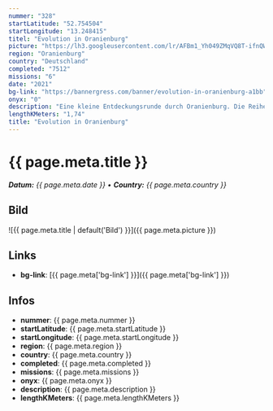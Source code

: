 ```yaml
---
nummer: "328"
startLatitude: "52.754504"
startLongitude: "13.248415"
titel: "Evolution in Oranienburg"
picture: "https://lh3.googleusercontent.com/lr/AFBm1_Yh049ZMqVQ8T-ifnQW2Ql_Mf00lczm5USy4ifEUsKR2UvhvCus_lCgJawQVkiv4KN0fBKJSZAs5XdKpBThBexxknjSbLwOjAyUJWZuRmN0Jq6X5n8ojxuqSr8MURhIqUMXD12O09VSm0WBu6TQPb_PDiYZ2zpQPmhHn5EinYg5nAxE8gOdAJlitSnRC6Eqf9EBKE6b19xq8gb_QfR8No8CWKkgTnkPHfN9_aRF5GzWjlTSYSX2zIHbGFHSOOgGLDkGeQW4UYbX6LDblyoX5AeoTUWoeXJQfZdkij0aEQ0evIv-Gq9LKmHFrVEojZINCZ5HqAmeUZjHH1zcGfigHYyGVewgCx0I-IjAPhoTBCl_7yAnZQSdPcrMGlQtimujrl8x20OpNirqwYFQthvyMIR8VGNSi4YZBpE8pGGE3Sv-L3MKfMgyepH5M3QwG02RMSsBJdMMwVIwW8_RfOzeENWOf-iuuoYrbzHpizs36ykiv7QgY8EXzJ8DFrpCSunI05_tKuYPxWyjc8QUIlZZhUX-oq3LUKsVB9Qu9nMyNaUSdD7ea8TOb2HZbNf5I2QB6VAdFr0xQbb1C330Yg965tDc4FSdYgAAK_UA15gwrg22ASAGC2yDcj51hZ6EDq5uo8lTJmybL3bCTa12b8QrI4MDBKbIQpDfpe8ENHfEWm_d44sFfPpfxLgmVXxz1sTyBFuVSLT_7a50vlo6JQgqbkmjy-prr8dOIt1TevPQWnVLUreoVumdpZwHBPdAiKJgMkHGa0T1VQZPwJN6bTikFfk4re__vdcDp87hVsH32lvmyyVooGzx9bnYzsvJvyfPkTP2oOUkEFAZP_q1UeVHiYd1-ZToOoVr7ovK"
region: "Oranienburg"
country: "Deutschland"
completed: "7512"
missions: "6"
date: "2021"
bg-link: "https://bannergress.com/banner/evolution-in-oranienburg-a1bb"
onyx: "0"
description: "Eine kleine Entdeckungsrunde durch Oranienburg. Die Reihe startet am Bahnhof und führt dich zum Schlosspark der Stadt"
lengthKMeters: "1,74"
title: "Evolution in Oranienburg"
---
```


# {{ page.meta.title }}
_**Datum:** {{ page.meta.date }} • **Country:** {{ page.meta.country }}_

## Bild
![{{ page.meta.title | default('Bild') }}]({{ page.meta.picture }})

## Links
- **bg-link**: [{{ page.meta['bg-link'] }}]({{ page.meta['bg-link'] }})

## Infos
- **nummer**: {{ page.meta.nummer }}
- **startLatitude**: {{ page.meta.startLatitude }}
- **startLongitude**: {{ page.meta.startLongitude }}
- **region**: {{ page.meta.region }}
- **country**: {{ page.meta.country }}
- **completed**: {{ page.meta.completed }}
- **missions**: {{ page.meta.missions }}
- **onyx**: {{ page.meta.onyx }}
- **description**: {{ page.meta.description }}
- **lengthKMeters**: {{ page.meta.lengthKMeters }}

